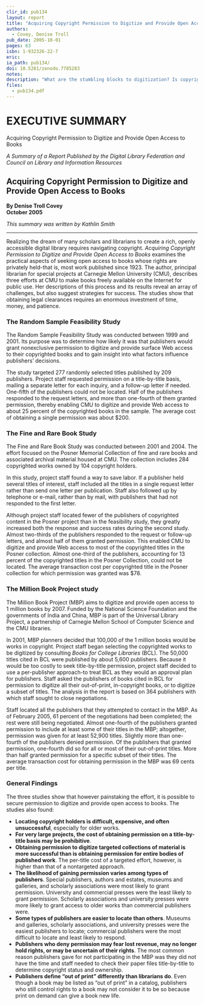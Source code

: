 ```yaml
---
clir_id: pub134
layout: report
title: "Acquiring Copyright Permission to Digitize and Provide Open Access to Books"
authors: 
  - Covey, Denise Troll
pub_date: 2005-10-01
pages: 63
isbn: 1-932326-22-7
eric:
ia_path: pub134/
doi: 10.5281/zenodo.7785283
notes:
description: "What are the stumbling blocks to digitization? Is copyright law a major barrier? Is it easier to negotiate with some types of publishers than with others? To what extent does the age of the material influence permission decisions? This report, by Denise Troll Covey, principal librarian for special projects at Carnegie Mellon University, responds to many of these questions. It begins with a brief, cogent overview of U.S. copyright laws, licensing practices, and technological developments in publishing that serve as the backdrop for the current environment. It then recounts in detail three efforts undertaken at Carnegie-Mellon University to secure copyright permission to digitize and provide open access to books with scholarly content."
files:
  - pub134.pdf
---
```


# EXECUTIVE SUMMARY

Acquiring Copyright Permission to Digitize and Provide Open Access to Books

_A Summary of a Report Published by the Digital Library Federation and Council on Library and Information Resources_

Acquiring Copyright Permission to Digitize and Provide Open Access to Books
---------------------------------------------------------------------------

**By Denise Troll Covey  
October 2005**

_This summary was written by Kathlin Smith_

* * *

Realizing the dream of many scholars and librarians to create a rich, openly accessible digital library requires navigating copyright. _Acquiring Copyright Permission to Digitize and Provide Open Access to Books_ examines the practical aspects of seeking open access to books whose rights are privately held-that is, most work published since 1923. The author, principal librarian for special projects at Carnegie Mellon University (CMU), describes three efforts at CMU to make books freely available on the Internet for public use. Her descriptions of this process and its results reveal an array of challenges, but also suggest strategies for success. The studies show that obtaining legal clearances requires an enormous investment of time, money, and patience.

### The Random Sample Feasibility Study

The Random Sample Feasibility Study was conducted between 1999 and 2001. Its purpose was to determine how likely it was that publishers would grant nonexclusive permission to digitize and provide surface Web access to their copyrighted books and to gain insight into what factors influence publishers’ decisions.

The study targeted 277 randomly selected titles published by 209 publishers. Project staff requested permission on a title-by-title basis, mailing a separate letter for each inquiry, and a follow-up letter if needed. One-fifth of the publishers could not be located. Half of the publishers responded to the request letters, and more than one-fourth of them granted permission, thereby enabling CMU to digitize and provide Web access to about 25 percent of the copyrighted books in the sample. The average cost of obtaining a single permission was about $200.

### The Fine and Rare Book Study

The Fine and Rare Book Study was conducted between 2001 and 2004. The effort focused on the Posner Memorial Collection of fine and rare books and associated archival material housed at CMU. The collection includes 284 copyrighted works owned by 104 copyright holders.

In this study, project staff found a way to save labor. If a publisher held several titles of interest, staff included all the titles in a single request letter rather than send one letter per publication. Staff also followed up by telephone or e-mail, rather than by mail, with publishers that had not responded to the first letter.

Although project staff located fewer of the publishers of copyrighted content in the Posner project than in the feasibility study, they greatly increased both the response and success rates during the second study. Almost two-thirds of the publishers responded to the request or follow-up letters, and almost half of them granted permission. This enabled CMU to digitize and provide Web access to most of the copyrighted titles in the Posner collection. Almost one-third of the publishers, accounting for 13 percent of the copyrighted titles in the Posner Collection, could not be located. The average transaction cost per copyrighted title in the Posner collection for which permission was granted was $78.

### The Million Book Project study

The Million Book Project (MBP) aims to digitize and provide open access to 1 million books by 2007. Funded by the National Science Foundation and the governments of India and China, MBP is part of the Universal Library Project, a partnership of Carnegie Mellon School of Computer Science and the CMU libraries.

In 2001, MBP planners decided that 100,000 of the 1 million books would be works in copyright. Project staff began selecting the copyrighted works to be digitized by consulting _Books for College Libraries_ (BCL). The 50,000 titles cited in BCL were published by about 5,600 publishers. Because it would be too costly to seek title-by-title permission, project staff decided to use a per-publisher approach-to treat BCL as they would an approval plan for publishers. Staff asked the publishers of books cited in BCL for permission to digitize all their out-of-print, in-copyright books, or to digitize a subset of titles. The analysis in the report is based on 364 publishers with which staff sought to close negotiations.

Staff located all the publishers that they attempted to contact in the MBP. As of February 2005, 61 percent of the negotiations had been completed; the rest were still being negotiated. Almost one-fourth of the publishers granted permission to include at least some of their titles in the MBP; altogether, permission was given for at least 52,900 titles. Slightly more than one-fourth of the publishers denied permission. Of the publishers that granted permission, one-fourth did so for all or most of their out-of-print titles. More than half granted permission for a specific subset of their titles. The average transaction cost for obtaining permission in the MBP was 69 cents per title.

### General Findings

The three studies show that however painstaking the effort, it is possible to secure permission to digitize and provide open access to books. The studies also found:

*   **Locating copyright holders is difficult, expensive, and often unsuccessful**, especially for older works.
*   **For very large projects, the cost of obtaining permission on a title-by-title basis may be prohibitive**.
*   **Obtaining permission to digitize targeted collections of material is more successful than is obtaining permission for entire bodies of published work**. The per-title cost of a targeted effort, however, is higher than that of a nontargeted approach.
*   **The likelihood of gaining permission varies among types of publishers**. Special publishers, authors and estates, museums and galleries, and scholarly associations were most likely to grant permission. University and commercial presses were the least likely to grant permission. Scholarly associations and university presses were more likely to grant access to older works than commercial publishers were.
*   **Some types of publishers are easier to locate than others**. Museums and galleries, scholarly associations, and university presses were the easiest publishers to locate; commercial publishers were the most difficult to locate and least likely to respond.
*   **Publishers who deny permission may fear lost revenue, may no longer hold rights, or may be uncertain of their rights**. The most common reason publishers gave for not participating in the MBP was they did not have the time and staff needed to check their paper files title-by-title to determine copyright status and ownership.
*   **Publishers define “out of print” differently than librarians do**. Even though a book may be listed as “out of print” in a catalog, publishers who still control rights to a book may not consider it to be so because print on demand can give a book new life.
